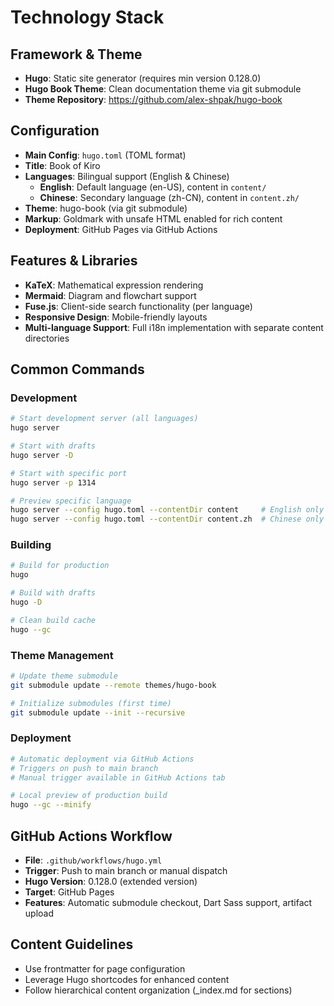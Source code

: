 # Technology Stack

## Framework & Theme
- **Hugo**: Static site generator (requires min version 0.128.0)
- **Hugo Book Theme**: Clean documentation theme via git submodule
- **Theme Repository**: https://github.com/alex-shpak/hugo-book

## Configuration
- **Main Config**: `hugo.toml` (TOML format)
- **Title**: Book of Kiro
- **Languages**: Bilingual support (English & Chinese)
  - **English**: Default language (en-US), content in `content/`
  - **Chinese**: Secondary language (zh-CN), content in `content.zh/`
- **Theme**: hugo-book (via git submodule)
- **Markup**: Goldmark with unsafe HTML enabled for rich content
- **Deployment**: GitHub Pages via GitHub Actions

## Features & Libraries
- **KaTeX**: Mathematical expression rendering
- **Mermaid**: Diagram and flowchart support
- **Fuse.js**: Client-side search functionality (per language)
- **Responsive Design**: Mobile-friendly layouts
- **Multi-language Support**: Full i18n implementation with separate content directories

## Common Commands

### Development
```bash
# Start development server (all languages)
hugo server

# Start with drafts
hugo server -D

# Start with specific port
hugo server -p 1314

# Preview specific language
hugo server --config hugo.toml --contentDir content     # English only
hugo server --config hugo.toml --contentDir content.zh  # Chinese only
```

### Building
```bash
# Build for production
hugo

# Build with drafts
hugo -D

# Clean build cache
hugo --gc
```

### Theme Management
```bash
# Update theme submodule
git submodule update --remote themes/hugo-book

# Initialize submodules (first time)
git submodule update --init --recursive
```

### Deployment
```bash
# Automatic deployment via GitHub Actions
# Triggers on push to main branch
# Manual trigger available in GitHub Actions tab

# Local preview of production build
hugo --gc --minify
```

## GitHub Actions Workflow
- **File**: `.github/workflows/hugo.yml`
- **Trigger**: Push to main branch or manual dispatch
- **Hugo Version**: 0.128.0 (extended version)
- **Target**: GitHub Pages
- **Features**: Automatic submodule checkout, Dart Sass support, artifact upload

## Content Guidelines
- Use frontmatter for page configuration
- Leverage Hugo shortcodes for enhanced content
- Follow hierarchical content organization (_index.md for sections)